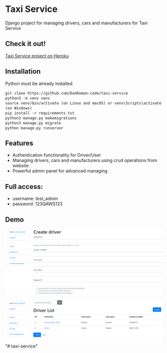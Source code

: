# Taxi Service

Django project for managing drivers, cars and manufacturers for Taxi Service

## Check it out!

[Taxi Service project on Heroku](https://taxi-service-2022.herokuapp.com/)

## Installation

Python must be already installed

```shell
git clone https://github.com/DanRoman-code/taxi-service
python3 -m venv venv
source venv/bin/activate (on Linux and macOS) or venv\Scripts\activate (on Windows)
pip install -r requirements.txt
python3 manage.py makemigrations
python3 manage.py migrate
python manage.py runserver
```

## Features

* Authentication functionality for Driver/User
* Managing drivers, cars and manufacturers using crud operations from website
* Powerful admin panel for advanced managing

## Full access:

* username: test_admin
* password: 123QAWS123

## Demo

![Website Interface](demo1.PNG)

![Website Interface](demo2.PNG)"# taxi-service" 
